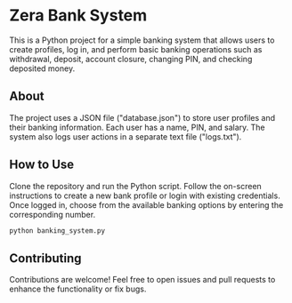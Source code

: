<!DOCTYPE html>
<html>


<body>

  <h1>Zera Bank System</h1>

  <p>This is a Python project for a simple banking system that allows users to create profiles, log in, and perform basic banking operations such as withdrawal, deposit, account closure, changing PIN, and checking deposited money.</p>

  <h2>About</h2>

  <p>The project uses a JSON file ("database.json") to store user profiles and their banking information. Each user has a name, PIN, and salary. The system also logs user actions in a separate text file ("logs.txt").</p>

  <h2>How to Use</h2>

  <p>Clone the repository and run the Python script. Follow the on-screen instructions to create a new bank profile or login with existing credentials. Once logged in, choose from the available banking options by entering the corresponding number.</p>

  ```python
  python banking_system.py
  ```
  <h2>Contributing</h2>

  <p>Contributions are welcome! Feel free to open issues and pull requests to enhance the functionality or fix bugs.</p>
</body>

</html>
